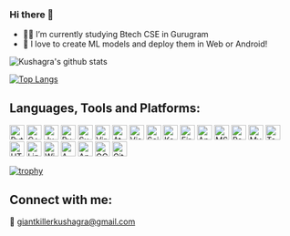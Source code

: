 ### Hi there 👋

- 👨‍💻 I’m currently studying Btech CSE in Gurugram
- 🎨 I love to create ML models and deploy them in Web or Android!

![Kushagra's github stats](https://github-readme-stats.vercel.app/api?username=kushagra-18&show_icons=true&theme=tokyonight)

[![Top Langs](https://github-readme-stats.vercel.app/api/top-langs/?username=kushagra-18&layout=compact&theme=tokyonight)](https://github.com/anuraghazra/github-readme-stats)

## Languages, Tools and Platforms:
[<img alt="Python" width="26px" src="https://simpleicons.org/icons/python.svg" />][python]
[<img alt="C++" width="26px" src="https://simpleicons.org/icons/cplusplus.svg" />][c++]
[<img alt="Jupyter" width="26px" src="https://simpleicons.org/icons/jupyter.svg" />][jupyter]
[<img alt="PyCharm" width="26px" src="https://simpleicons.org/icons/pycharm.svg" />][pycharm]
[<img alt="SublimeText" width="26px" src="https://simpleicons.org/icons/sublimetext.svg" />][sublime]
[<img alt="VirtualAtom" width="26px" src="https://simpleicons.org/icons/virtualbox.svg" />][VirtualBox]
[<img alt="Atom" width="26px" src="https://simpleicons.org/icons/atom.svg" />][atom]
[<img alt="Visual Studio Code" width="26px" src="https://simpleicons.org/icons/visualstudiocode.svg" />][vscode]
[<img alt="Scikit-Learn" width="26px" src="https://simpleicons.org/icons/scikit-learn.svg" />][scikit-learn]
[<img alt="Keras" width="26px" src="https://simpleicons.org/icons/keras.svg" />][keras]
[<img alt="Firebase" width="26px" src="https://simpleicons.org/icons/firebase.svg" />][Firebase]
[<img alt="Android-Studio" width="26px" src="https://simpleicons.org/icons/androidstudio.svg" />][Android-Studio]
[<img alt="MSSQL" width="26px" src="https://simpleicons.org/icons/microsoftsqlserver.svg" />][mssql]
[<img alt="Postgresql" width="26px" src="https://simpleicons.org/icons/postgresql.svg" />][psql]
[<img alt="MySQL" width="26px" src="https://simpleicons.org/icons/mysql.svg" />][mysql]
[<img alt="Tableau" width="26px" src="https://simpleicons.org/icons/tableau.svg" />][tableau]
[<img alt="HTML5" width="26px" src="https://simpleicons.org/icons/html5.svg" />][html]
[<img alt="Linux" width="26px" src="https://simpleicons.org/icons/linux.svg" />][linux]
[<img alt="Windows" width="26px" src="https://simpleicons.org/icons/windows.svg" />][windows]
[<img alt="AWS" width="26px" src="https://simpleicons.org/icons/amazonaws.svg" />][aws]
[<img alt="Android" width="26px" src="https://simpleicons.org/icons/android.svg" />][Android]
[<img alt="GCP" width="26px" src="https://simpleicons.org/icons/googlecloud.svg" />][gcp]
[<img alt="GitHub" width="26px" src="https://simpleicons.org/icons/github.svg" />][github]


[![trophy](https://github-profile-trophy.vercel.app/?username=kushagra-18&theme=darkhub)](https://github.com/ryo-ma/github-profile-trophy)


## Connect with me:

:email: giantkillerkushagra@gmail.com<br>


<br />
<br />


[python]: https://www.python.org/
[c++]: https://www.cplusplus.com/
[jupyter]: https://jupyter.org/
[pycharm]: https://www.jetbrains.com/pycharm/
[vscode]: https://code.visualstudio.com/
[sublime]: https://www.sublimetext.com/3
[VirtualBox]: https://www.virtualbox.org/
[atom]: https://atom.io/
[tableau]:https://www.tableau.com/
[scikit-learn]: https://scikit-learn.org/
[keras]: https://keras.io/
[Android-Studio]:https://developer.android.com/
[Android]:https://developer.android.com/
[Firebase]:https://firebase.google.com/
[mssql]: https://www.microsoft.com/en-us/sql-server
[mysql]: https://www.mysql.com/
[psql]: https://www.postgresql.org/
[html]: https://html.com/
[aws]: https://aws.amazon.com/
[gcp]: https://cloud.google.com/compute
[azure]: https://azure.microsoft.com/en-in/
[linux]: https://www.linux.org/
[windows]: https://www.microsoft.com/
[github]: https://github.com/kushagra-18/


<!--
**kushagra-18/kushagra-18** is a ✨ _special_ ✨ repository because its `README.md` (this file) appears on your GitHub profile.

Here are some ideas to get you started:

- 🔭 I’m currently working on ...
- 🌱 I’m currently learning ...
- 👯 I’m looking to collaborate on ...
- 🤔 I’m looking for help with ...
- 💬 Ask me about ...
- 📫 How to reach me: ...
- 😄 Pronouns: ...
- ⚡ Fun fact: ...
-->
